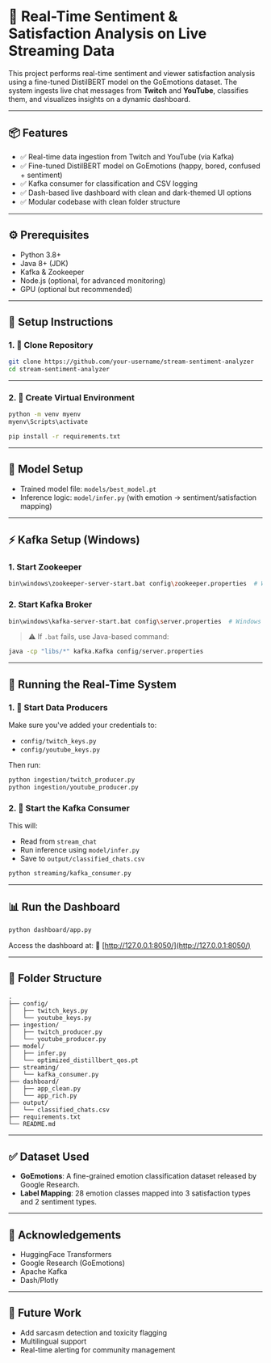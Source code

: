 # 🎯 Real-Time Sentiment & Satisfaction Analysis on Live Streaming Data

This project performs real-time sentiment and viewer satisfaction analysis using a fine-tuned DistilBERT model on the GoEmotions dataset. The system ingests live chat messages from **Twitch** and **YouTube**, classifies them, and visualizes insights on a dynamic dashboard.

---

## 📦 Features

- ✅ Real-time data ingestion from Twitch and YouTube (via Kafka)
- ✅ Fine-tuned DistilBERT model on GoEmotions (happy, bored, confused + sentiment)
- ✅ Kafka consumer for classification and CSV logging
- ✅ Dash-based live dashboard with clean and dark-themed UI options
- ✅ Modular codebase with clean folder structure

---

## ⚙️ Prerequisites

- Python 3.8+
- Java 8+ (JDK)
- Kafka & Zookeeper
- Node.js (optional, for advanced monitoring)
- GPU (optional but recommended)

---

## 🏁 Setup Instructions

### 1. 🔧 Clone Repository

```bash
git clone https://github.com/your-username/stream-sentiment-analyzer
cd stream-sentiment-analyzer
````
---

### 2. 🐍 Create Virtual Environment

```bash
python -m venv myenv
myenv\Scripts\activate     

pip install -r requirements.txt
```

---

## 🧠 Model Setup

* Trained model file: `models/best_model.pt`
* Inference logic: `model/infer.py` (with emotion → sentiment/satisfaction mapping)

---

## ⚡ Kafka Setup (Windows)

### 1. Start Zookeeper

```bash
bin\windows\zookeeper-server-start.bat config\zookeeper.properties  # Windows
```

### 2. Start Kafka Broker

```bash
bin\windows\kafka-server-start.bat config\server.properties  # Windows
```

> ⚠ If `.bat` fails, use Java-based command:

```bash
java -cp "libs/*" kafka.Kafka config/server.properties
```

---

## 🚀 Running the Real-Time System

### 1. 🎥 Start Data Producers

Make sure you've added your credentials to:

* `config/twitch_keys.py`
* `config/youtube_keys.py`

Then run:

```bash
python ingestion/twitch_producer.py
python ingestion/youtube_producer.py
```

### 2. 🧠 Start the Kafka Consumer

This will:

* Read from `stream_chat`
* Run inference using `model/infer.py`
* Save to `output/classified_chats.csv`

```bash
python streaming/kafka_consumer.py
```

---

## 📊 Run the Dashboard

```bash
python dashboard/app.py
```


Access the dashboard at:
🔗 [http://127.0.0.1:8050/](http://127.0.0.1:8050/)

---

## 📁 Folder Structure

```
.
├── config/
│   ├── twitch_keys.py
│   └── youtube_keys.py
├── ingestion/
│   ├── twitch_producer.py
│   └── youtube_producer.py
├── model/
│   ├── infer.py
│   └── optimized_distillbert_qos.pt
├── streaming/
│   └── kafka_consumer.py
├── dashboard/
│   ├── app_clean.py
│   └── app_rich.py
├── output/
│   └── classified_chats.csv
├── requirements.txt
└── README.md
```

---

## ✅ Dataset Used

* **GoEmotions**: A fine-grained emotion classification dataset released by Google Research.
* **Label Mapping**: 28 emotion classes mapped into 3 satisfaction types and 2 sentiment types.

---

## 💬 Acknowledgements

* HuggingFace Transformers
* Google Research (GoEmotions)
* Apache Kafka
* Dash/Plotly

---

## 🧠 Future Work

* Add sarcasm detection and toxicity flagging
* Multilingual support
* Real-time alerting for community management


